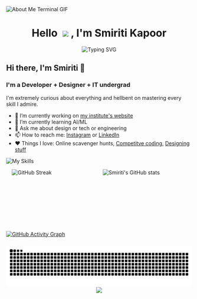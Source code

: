 <div align="center"></div>

<div>
    <img src="./assets/head.gif" alt="About Me Terminal GIF"/>
</div>
<h1 align="center">Hello &nbsp;<a href="https://avipatilweb.ml/"><img src="https://github.com/KenanGain/KenanGain/blob/main/icons/wave.gif" width="48"></a> , I'm Smiriti Kapoor</h1>
<p align="center">
<img src="https://readme-typing-svg.herokuapp.com?font=Josefin+Sans&size=35&pause=1000&color=F78CCD&center=true&vCenter=true&width=435&lines=Full-Stack+Developer;" alt="Typing SVG" />

</p>


## Hi there, I'm Smiriti 👋

### I'm a Developer + Designer + IT undergrad

I'm extremely curious about everything and hellbent on mastering every skill I admire.

- 🔭 I’m currently working on [my institute's website](https://iiitbhopal-website.vercel.app/)
- 🌱 I’m currently learning AI/ML
- 💬 Ask me about design or tech or engineering
- 📫 How to reach me: [Instagram](https://www.instagram.com/shock_train/) or [LinkedIn](https://www.linkedin.com/in/singhsatwik/)
- ❤️ Things I love: Online scavenger hunts, [Competitve coding](https://www.codechef.com/users/ssatwik), [Designing stuff](https://www.behance.net/satwikdesigns)


![My Skills](https://skillicons.dev/icons?i=cpp,py,js,ts,html,css,mongodb,express,react,nextjs,nodejs,tailwind,bootstrap,bash,aws,gcp,terraform,git,powershell,figma,ps,xd&perline=11)


  <!-- GitHub Streak & Stats (Side by Side) -->
  <div style="display: flex; justify-content: center; gap: 20px; flex-wrap: wrap;">
    <img style="width: 45%; height: 150px;" src="https://streak-stats.demolab.com?user=smiriti911&locale=en&mode=daily&theme=transparent&hide_border=false&border_radius=15&stroke=ff007f&fire=ff007f&ring=00ff00&currStreakLabel=00ff00&currStreakNum=ffffff&sideNums=ffffff&dates=ffffff" alt="GitHub Streak" />
    
<img style="width: 45%; height: 150px;" src="https://github-readme-stats.vercel.app/api?username=smiriti911&hide_border=false&border_radius=15&show_icons=true&theme=transparent&icon_color=ff007f&text_color=ffffff&title_color=00ff00" alt="Smiriti's GitHub stats">
  </div>

  <br>

  <!-- GitHub Activity Graph -->
  <a href="https://github.com/smiriti911/github-readme-activity-graph">
    <img style="width: 90%;" src="https://github-readme-activity-graph.vercel.app/graph?username=smiriti911&bg_color=00000000&color=00ff00&line=ff007f&point=00ff00&area=true&hide_border=true" alt="GitHub Activity Graph"/>
  </a>

</div>


###

<img src="https://github.com/smiriti911/smiriti911/blob/output/snake-custom.svg" alt="Snake animation" />

<div align="center">
  <img src="https://profile-counter.glitch.me/smiriti911/count.svg?" />
</div>
